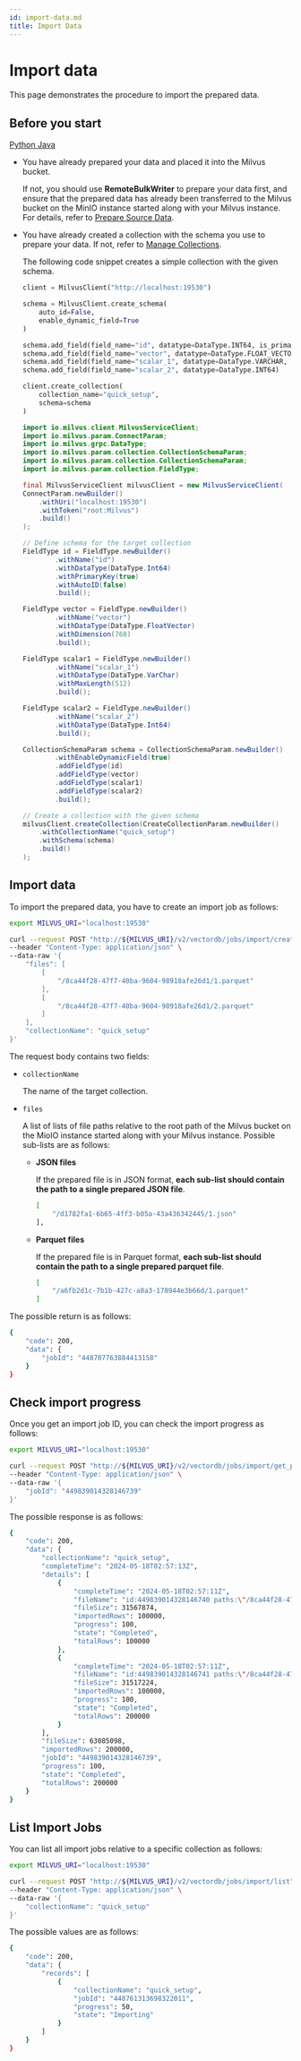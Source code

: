 ```yaml
---
id: import-data.md
title: Import Data
---
```


# Import data

This page demonstrates the procedure to import the prepared data.

## Before you start

<div class="multipleCode">
  <a href="#python">Python </a>
  <a href="#java">Java</a>
</div>

- You have already prepared your data and placed it into the Milvus bucket. 

    If not, you should use **RemoteBulkWriter** to prepare your data first, and ensure that the prepared data has already been transferred to the Milvus bucket on the MinIO instance started along with your Milvus instance. For details, refer to [Prepare Source Data](prepare-source-data.md).

- You have already created a collection with the schema you use to prepare your data. If not, refer to [Manage Collections](manage-collections.md). 

    The following code snippet creates a simple collection with the given schema.

    ```python
    client = MilvusClient("http://localhost:19530")

    schema = MilvusClient.create_schema(
        auto_id=False,
        enable_dynamic_field=True
    )

    schema.add_field(field_name="id", datatype=DataType.INT64, is_primary=True)
    schema.add_field(field_name="vector", datatype=DataType.FLOAT_VECTOR, dim=768)
    schema.add_field(field_name="scalar_1", datatype=DataType.VARCHAR, max_length=512)
    schema.add_field(field_name="scalar_2", datatype=DataType.INT64)

    client.create_collection(
        collection_name="quick_setup",
        schema=schema
    )
    ```

    ```java
    import io.milvus.client.MilvusServiceClient;
    import io.milvus.param.ConnectParam;
    import io.milvus.grpc.DataType;
    import io.milvus.param.collection.CollectionSchemaParam;
    import io.milvus.param.collection.CollectionSchemaParam;
    import io.milvus.param.collection.FieldType;

    final MilvusServiceClient milvusClient = new MilvusServiceClient(
    ConnectParam.newBuilder()
        .withUri("localhost:19530")
        .withToken("root:Milvus")
        .build()
    );

    // Define schema for the target collection
    FieldType id = FieldType.newBuilder()
            .withName("id")
            .withDataType(DataType.Int64)
            .withPrimaryKey(true)
            .withAutoID(false)
            .build();

    FieldType vector = FieldType.newBuilder()
            .withName("vector")
            .withDataType(DataType.FloatVector)
            .withDimension(768)
            .build();

    FieldType scalar1 = FieldType.newBuilder()
            .withName("scalar_1")
            .withDataType(DataType.VarChar)
            .withMaxLength(512)
            .build();

    FieldType scalar2 = FieldType.newBuilder()
            .withName("scalar_2")
            .withDataType(DataType.Int64)
            .build();

    CollectionSchemaParam schema = CollectionSchemaParam.newBuilder()
            .withEnableDynamicField(true)
            .addFieldType(id)
            .addFieldType(vector)
            .addFieldType(scalar1)
            .addFieldType(scalar2)
            .build();

    // Create a collection with the given schema
    milvusClient.createCollection(CreateCollectionParam.newBuilder()
        .withCollectionName("quick_setup")
        .withSchema(schema)
        .build()
    );
    ```

## Import data

To import the prepared data, you have to create an import job as follows:

```bash
export MILVUS_URI="localhost:19530"

curl --request POST "http://${MILVUS_URI}/v2/vectordb/jobs/import/create" \
--header "Content-Type: application/json" \
--data-raw '{
    "files": [
        [
            "/8ca44f28-47f7-40ba-9604-98918afe26d1/1.parquet"
        ],
        [
            "/8ca44f28-47f7-40ba-9604-98918afe26d1/2.parquet"
        ]
    ],
    "collectionName": "quick_setup"
}'
```

The request body contains two fields:

- `collectionName`

    The name of the target collection.

- `files`

    A list of lists of file paths relative to the root path of the Milvus bucket on the MioIO instance started along with your Milvus instance. Possible sub-lists are as follows:

    - **JSON files**

        If the prepared file is in JSON format, **each sub-list should contain the path to a single prepared JSON file**.

        ```bash
        [
            "/d1782fa1-6b65-4ff3-b05a-43a436342445/1.json"
        ],
        ```

    - **Parquet files**

        If the prepared file is in Parquet format, **each sub-list should contain the path to a single prepared parquet file**.

        ```bash
        [
            "/a6fb2d1c-7b1b-427c-a8a3-178944e3b66d/1.parquet"
        ]

The possible return is as follows:

```bash
{
    "code": 200,
    "data": {
        "jobId": "448707763884413158"
    }
}
```

## Check import progress

Once you get an import job ID, you can check the import progress as follows:

```bash
export MILVUS_URI="localhost:19530"

curl --request POST "http://${MILVUS_URI}/v2/vectordb/jobs/import/get_progress" \
--header "Content-Type: application/json" \
--data-raw '{
    "jobId": "449839014328146739"
}'
```

The possible response is as follows:

```bash
{
    "code": 200,
    "data": {
        "collectionName": "quick_setup",
        "completeTime": "2024-05-18T02:57:13Z",
        "details": [
            {
                "completeTime": "2024-05-18T02:57:11Z",
                "fileName": "id:449839014328146740 paths:\"/8ca44f28-47f7-40ba-9604-98918afe26d1/1.parquet\" ",
                "fileSize": 31567874,
                "importedRows": 100000,
                "progress": 100,
                "state": "Completed",
                "totalRows": 100000
            },
            {
                "completeTime": "2024-05-18T02:57:11Z",
                "fileName": "id:449839014328146741 paths:\"/8ca44f28-47f7-40ba-9604-98918afe26d1/2.parquet\" ",
                "fileSize": 31517224,
                "importedRows": 100000,
                "progress": 100,
                "state": "Completed",
                "totalRows": 200000            
            }
        ],
        "fileSize": 63085098,
        "importedRows": 200000,
        "jobId": "449839014328146739",
        "progress": 100,
        "state": "Completed",
        "totalRows": 200000
    }
}
```

## List Import Jobs

You can list all import jobs relative to a specific collection as follows:

```bash
export MILVUS_URI="localhost:19530"

curl --request POST "http://${MILVUS_URI}/v2/vectordb/jobs/import/list" \
--header "Content-Type: application/json" \
--data-raw '{
    "collectionName": "quick_setup"
}'
```

The possible values are as follows:

```bash
{
    "code": 200,
    "data": {
        "records": [
            {
                "collectionName": "quick_setup",
                "jobId": "448761313698322011",
                "progress": 50,
                "state": "Importing"
            }
        ]
    }
}
```
